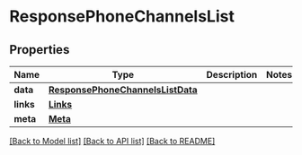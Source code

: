 # ResponsePhoneChannelsList

## Properties
Name | Type | Description | Notes
------------ | ------------- | ------------- | -------------
**data** | [**ResponsePhoneChannelsListData**](ResponsePhoneChannelsListData.md) |  | 
**links** | [**Links**](Links.md) |  | 
**meta** | [**Meta**](Meta.md) |  | 

[[Back to Model list]](../README.md#documentation-for-models) [[Back to API list]](../README.md#documentation-for-api-endpoints) [[Back to README]](../README.md)

